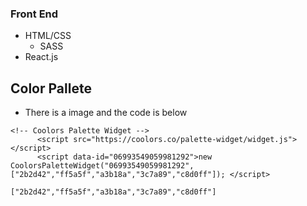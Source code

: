 ### Front End
- HTML/CSS
    - SASS
- React.js

## Color Pallete
- There is a image and the code is below 
```
<!-- Coolors Palette Widget -->
      <script src="https://coolors.co/palette-widget/widget.js"></script>
      <script data-id="06993549059981292">new CoolorsPaletteWidget("06993549059981292", ["2b2d42","ff5a5f","a3b18a","3c7a89","c8d0ff"]); </script>

["2b2d42","ff5a5f","a3b18a","3c7a89","c8d0ff"]
```
